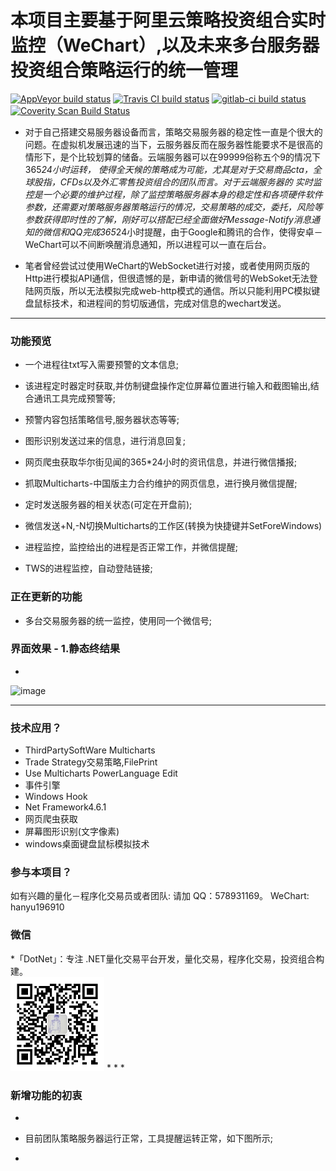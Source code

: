 # 本项目主要基于阿里云策略投资组合实时监控（WeChart）,以及未来多台服务器投资组合策略运行的统一管理
[![AppVeyor build status](https://ci.appveyor.com/api/projects/status/github/softethervpn/softethervpn?branch=master&svg=true)](https://ci.appveyor.com/project/softethervpn/softethervpn) [![Travis CI build status](https://travis-ci.org/SoftEtherVPN/SoftEtherVPN.svg?branch=master)](https://travis-ci.org/SoftEtherVPN/SoftEtherVPN) [![gitlab-ci build status](https://gitlab.com/SoftEther/SoftEtherVPN/badges/master/build.svg)](https://gitlab.com/SoftEther/SoftEtherVPN/pipelines) [![Coverity Scan Build Status](https://scan.coverity.com/projects/16304/badge.svg)](https://scan.coverity.com/projects/softethervpn-softethervpn)
　
 - 对于自己搭建交易服务器设备而言，策略交易服务器的稳定性一直是个很大的问题。在虚拟机发展迅速的当下，云服务器反而在服务器性能要求不是很高的情形下，是个比较划算的储备。云端服务器可以在99999俗称五个9的情况下365*24小时运转，
使得全天候的策略成为可能，尤其是对于交易商品cta，全球股指，CFDs以及外汇零售投资组合的团队而言。对于云端服务器的
实时监控是一个必要的维护过程，除了监控策略服务器本身的稳定性和各项硬件软件参数，还需要对策略服务器策略运行的情况，交易策略的成交，委托，风险等参数获得即时性的了解，刚好可以搭配已经全面做好Message-Notify消息通知的微信和QQ完成365*24小时提醒，由于Google和腾讯的合作，使得安卓－WeChart可以不间断唤醒消息通知，所以进程可以一直在后台。

- 笔者曾经尝试过使用WeChart的WebSocket进行对接，或者使用网页版的Http进行模拟API通信，但很遗憾的是，新申请的微信号的WebSoket无法登陆网页版，所以无法模拟完成web-http模式的通信。所以只能利用PC模拟键盘鼠标技术，和进程间的剪切版通信，完成对信息的wechart发送。
 
*** 
### 功能预览

- 一个进程往txt写入需要预警的文本信息;
- 该进程定时器定时获取,并仿制键盘操作定位屏幕位置进行输入和截图输出,结合通讯工具完成预警等;
- 预警内容包括策略信号,服务器状态等等;

- 图形识别发送过来的信息，进行消息回复;
- 网页爬虫获取华尔街见闻的365*24小时的资讯信息，并进行微信播报;
- 抓取Multicharts-中国版主力合约维护的网页信息，进行换月微信提醒;
- 定时发送服务器的相关状态(可定在开盘前);
- 微信发送+N,-N切换Multicharts的工作区(转换为快捷键并SetForeWindows)

- 进程监控，监控给出的进程是否正常工作，并微信提醒;
- TWS的进程监控，自动登陆链接;

### 正在更新的功能

- 多台交易服务器的统一监控，使用同一个微信号;

### 界面效果 - 1.静态终结果
*

![image](https://github.com/handayu/Cloud_Trading/blob/master/image/work.png)


* * *

### 技术应用？
- ThirdPartySoftWare Multicharts
- Trade Strategy交易策略,FilePrint
- Use Multicharts PowerLanguage Edit
- 事件引擎
- Windows Hook
- Net Framework4.6.1
- 网页爬虫获取
- 屏幕图形识别(文字像素)
- windows桌面键盘鼠标模拟技术

### 参与本项目？

如有兴趣的量化－程序化交易员或者团队:
   请加 QQ：578931169。
   WeChart: hanyu196910
   
   <h3 id="weibo-weixin">微信</h3>
 *「DotNet」：专注 .NET量化交易平台开发，量化交易，程序化交易，投资组合构建。
   <br><img src="https://github.com/handayu/OandaTrading/blob/master/image/wechart.jpg" width=150 height=150>
* * *

### 新增功能的初衷
*
- 目前团队策略服务器运行正常，工具提醒运转正常，如下图所示;
*





